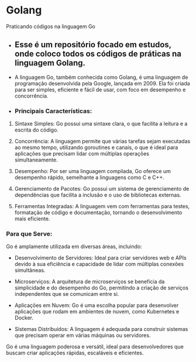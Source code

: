 # Golang
Praticando códigos na linguagem Go

- Esse é um repositório focado em estudos, onde coloco todos os códigos de práticas na linguagem Golang.
  ---
- A linguagem Go, também conhecida como Golang, é uma linguagem de programação desenvolvida pela Google, lançada em 2009. Ela foi criada para ser simples, eficiente e fácil de usar, com foco em desempenho e concorrência.

- ### Principais Características:

1. Sintaxe Simples: Go possui uma sintaxe clara, o que facilita a leitura e a escrita do código.

2. Concorrência: A linguagem permite que várias tarefas sejam executadas ao mesmo tempo, utilizando goroutines e canais, o que é ideal para aplicações que precisam lidar com múltiplas operações simultaneamente.

3. Desempenho: Por ser uma linguagem compilada, Go oferece um desempenho rápido, semelhante a linguagens como C e C++.

4. Gerenciamento de Pacotes: Go possui um sistema de gerenciamento de dependências que facilita a inclusão e o uso de bibliotecas externas.

5. Ferramentas Integradas: A linguagem vem com ferramentas para testes, formatação de código e documentação, tornando o desenvolvimento mais eficiente.

### Para que Serve:

Go é amplamente utilizada em diversas áreas, incluindo:

- Desenvolvimento de Servidores: Ideal para criar servidores web e APIs devido à sua eficiência e capacidade de lidar com múltiplas conexões simultâneas.

- Microserviços: A arquitetura de microserviços se beneficia da simplicidade e do desempenho do Go, permitindo a criação de serviços independentes que se comunicam entre si.

- Aplicações em Nuvem: Go é uma escolha popular para desenvolver aplicações que rodam em ambientes de nuvem, como Kubernetes e Docker.

- Sistemas Distribuídos: A linguagem é adequada para construir sistemas que precisam operar em várias máquinas ou servidores.

Go é uma linguagem poderosa e versátil, ideal para desenvolvedores que buscam criar aplicações rápidas, escaláveis e eficientes.
